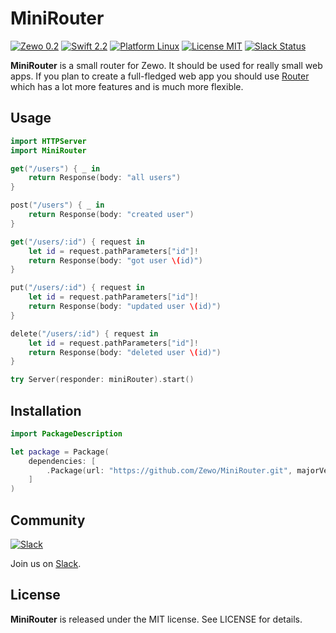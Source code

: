 MiniRouter
==========

[![Zewo 0.2](https://img.shields.io/badge/Zewo-0.2-FE3762.svg?style=flat)](http://new.zewo.io)
[![Swift 2.2](https://img.shields.io/badge/Swift-2.2-orange.svg?style=flat)](https://swift.org)
[![Platform Linux](https://img.shields.io/badge/Platform-Linux-lightgray.svg?style=flat)](https://swift.org)
[![License MIT](https://img.shields.io/badge/License-MIT-blue.svg?style=flat)](https://tldrlegal.com/license/mit-license)
[![Slack Status](https://zewo-slackin.herokuapp.com/badge.svg)](http://slack.zewo.io)

**MiniRouter** is a small router for Zewo. It should be used for really small web apps. If you plan to create a full-fledged web app you should use [Router](https://github.com/Zewo/Router) which has a lot more features and is much more flexible.

## Usage

```swift
import HTTPServer
import MiniRouter

get("/users") { _ in
    return Response(body: "all users")
}

post("/users") { _ in
    return Response(body: "created user")
}

get("/users/:id") { request in
    let id = request.pathParameters["id"]!
    return Response(body: "got user \(id)")
}

put("/users/:id") { request in
    let id = request.pathParameters["id"]!
    return Response(body: "updated user \(id)")
}

delete("/users/:id") { request in
    let id = request.pathParameters["id"]!
    return Response(body: "deleted user \(id)")
}

try Server(responder: miniRouter).start()
```

## Installation

```swift
import PackageDescription

let package = Package(
    dependencies: [
        .Package(url: "https://github.com/Zewo/MiniRouter.git", majorVersion: 0, minor: 2)
    ]
)
```

## Community

[![Slack](http://s13.postimg.org/ybwy92ktf/Slack.png)](http://slack.zewo.io)

Join us on [Slack](http://slack.zewo.io).

License
-------

**MiniRouter** is released under the MIT license. See LICENSE for details.
